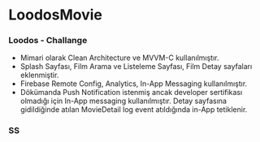 # LoodosMovie

### Loodos - Challange 

- Mimari olarak Clean Architecture ve MVVM-C kullanılmıştır.
- Splash Sayfası, Film Arama ve Listeleme Sayfası, Film Detay sayfaları eklenmiştir.
- Firebase Remote Config, Analytics, In-App Messaging kullanılmıştır.
- Dökümanda Push Notification istenmiş ancak developer sertifikası olmadığı için In-App messaging kullanılmıştır. Detay sayfasına gidildiğinde atılan MovieDetail log event atıldığında in-App tetiklenir.

### SS
